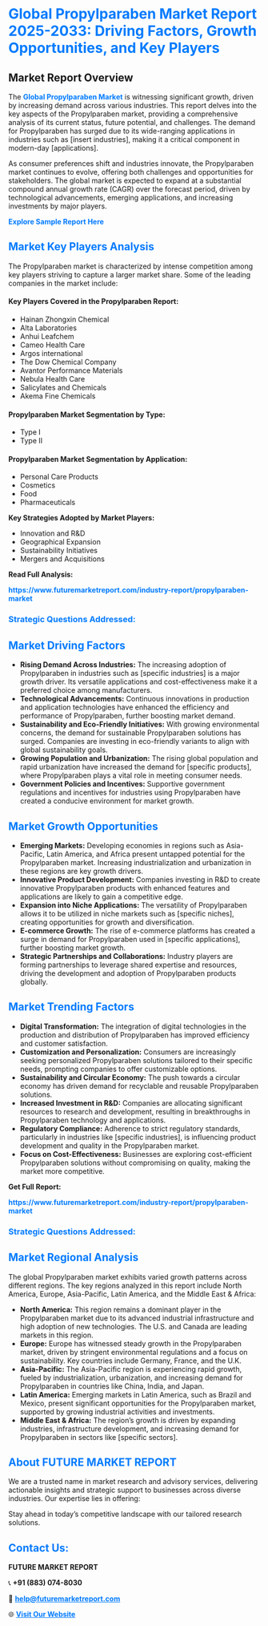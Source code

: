 <h1 style="color: #007BFF;">Global Propylparaben Market Report 2025-2033: Driving Factors, Growth Opportunities, and Key Players</h1>

<section id="overview">
<h2>Market Report Overview</h2>
<p>The <a href="https://www.futuremarketreport.com/industry-report/propylparaben-market" style="color: #007BFF; text-decoration: none;"><strong>Global Propylparaben Market</strong></a> is witnessing significant growth, driven by increasing demand across various industries. This report delves into the key aspects of the Propylparaben market, providing a comprehensive analysis of its current status, future potential, and challenges. The demand for Propylparaben has surged due to its wide-ranging applications in industries such as [insert industries], making it a critical component in modern-day [applications].</p>
<p>As consumer preferences shift and industries innovate, the Propylparaben market continues to evolve, offering both challenges and opportunities for stakeholders. The global market is expected to expand at a substantial compound annual growth rate (CAGR) over the forecast period, driven by technological advancements, emerging applications, and increasing investments by major players.</p>
</section>

<section id="overview">
<p><a href="https://www.futuremarketreport.com/request-sample/reportId=98000" style="color: #007BFF; text-decoration: none;"><strong>Explore Sample Report Here</strong></a></p>
</section>

<section id="key-players">
<h2 style="color: #007BFF;">Market Key Players Analysis</h2>
<p>The Propylparaben market is characterized by intense competition among key players striving to capture a larger market share. Some of the leading companies in the market include:</p>
<h4>Key Players Covered in the Propylparaben Report:</h4>
<ul><li>Hainan Zhongxin Chemical</li><li>Alta Laboratories</li><li>Anhui Leafchem</li><li>Cameo Health Care</li><li>Argos international</li><li>The Dow Chemical Company</li><li>Avantor Performance Materials</li><li>Nebula Health Care</li><li>Salicylates and Chemicals</li><li>Akema Fine Chemicals</li></ul>
<h4>Propylparaben Market Segmentation by Type:</h4>
<ul><li>Type I</li><li>Type II</li></ul>

<h4>Propylparaben Market Segmentation by Application:</h4>
<ul><li>Personal Care Products</li><li>Cosmetics</li><li>Food</li><li>Pharmaceuticals</li></ul>
<p><strong>Key Strategies Adopted by Market Players:</strong></p>
<ul>
<li>Innovation and R&D</li>
<li>Geographical Expansion</li>
<li>Sustainability Initiatives</li>
<li>Mergers and Acquisitions</li>
</ul>
</section>

<section>
<p><strong>Read Full Analysis: </strong></p><a href="https://www.futuremarketreport.com/industry-report/propylparaben-market" style="color: #007BFF; text-decoration: none;"><strong>https://www.futuremarketreport.com/industry-report/propylparaben-market</strong></a>
<h3 style="color: #007BFF;">Strategic Questions Addressed:</h3>
</section>

<section id="driving-factors">
<h2 style="color: #007BFF;">Market Driving Factors</h2>
<ul>
<li><strong>Rising Demand Across Industries:</strong> The increasing adoption of Propylparaben in industries such as [specific industries] is a major growth driver. Its versatile applications and cost-effectiveness make it a preferred choice among manufacturers.</li>
<li><strong>Technological Advancements:</strong> Continuous innovations in production and application technologies have enhanced the efficiency and performance of Propylparaben, further boosting market demand.</li>
<li><strong>Sustainability and Eco-Friendly Initiatives:</strong> With growing environmental concerns, the demand for sustainable Propylparaben solutions has surged. Companies are investing in eco-friendly variants to align with global sustainability goals.</li>
<li><strong>Growing Population and Urbanization:</strong> The rising global population and rapid urbanization have increased the demand for [specific products], where Propylparaben plays a vital role in meeting consumer needs.</li>
<li><strong>Government Policies and Incentives:</strong> Supportive government regulations and incentives for industries using Propylparaben have created a conducive environment for market growth.</li>
</ul>
</section>

<section id="growth-opportunities">
<h2 style="color: #007BFF;">Market Growth Opportunities</h2>
<ul>
<li><strong>Emerging Markets:</strong> Developing economies in regions such as Asia-Pacific, Latin America, and Africa present untapped potential for the Propylparaben market. Increasing industrialization and urbanization in these regions are key growth drivers.</li>
<li><strong>Innovative Product Development:</strong> Companies investing in R&D to create innovative Propylparaben products with enhanced features and applications are likely to gain a competitive edge.</li>
<li><strong>Expansion into Niche Applications:</strong> The versatility of Propylparaben allows it to be utilized in niche markets such as [specific niches], creating opportunities for growth and diversification.</li>
<li><strong>E-commerce Growth:</strong> The rise of e-commerce platforms has created a surge in demand for Propylparaben used in [specific applications], further boosting market growth.</li>
<li><strong>Strategic Partnerships and Collaborations:</strong> Industry players are forming partnerships to leverage shared expertise and resources, driving the development and adoption of Propylparaben products globally.</li>
</ul>
</section>

<section id="trending-factors">
<h2 style="color: #007BFF;">Market Trending Factors</h2>
<ul>
<li><strong>Digital Transformation:</strong> The integration of digital technologies in the production and distribution of Propylparaben has improved efficiency and customer satisfaction.</li>
<li><strong>Customization and Personalization:</strong> Consumers are increasingly seeking personalized Propylparaben solutions tailored to their specific needs, prompting companies to offer customizable options.</li>
<li><strong>Sustainability and Circular Economy:</strong> The push towards a circular economy has driven demand for recyclable and reusable Propylparaben solutions.</li>
<li><strong>Increased Investment in R&D:</strong> Companies are allocating significant resources to research and development, resulting in breakthroughs in Propylparaben technology and applications.</li>
<li><strong>Regulatory Compliance:</strong> Adherence to strict regulatory standards, particularly in industries like [specific industries], is influencing product development and quality in the Propylparaben market.</li>
<li><strong>Focus on Cost-Effectiveness:</strong> Businesses are exploring cost-efficient Propylparaben solutions without compromising on quality, making the market more competitive.</li>
</ul>
</section>

<section>
<p><strong>Get Full Report: </strong></p><a href="https://www.futuremarketreport.com/industry-report/propylparaben-market" style="color: #007BFF; text-decoration: none;"><strong>https://www.futuremarketreport.com/industry-report/propylparaben-market</strong></a>
<h3 style="color: #007BFF;">Strategic Questions Addressed:</h3>
</section>


<section id="regional-analysis">
<h2 style="color: #007BFF;">Market Regional Analysis</h2>
<p>The global Propylparaben market exhibits varied growth patterns across different regions. The key regions analyzed in this report include North America, Europe, Asia-Pacific, Latin America, and the Middle East & Africa:</p>
<ul>
<li><strong>North America:</strong> This region remains a dominant player in the Propylparaben market due to its advanced industrial infrastructure and high adoption of new technologies. The U.S. and Canada are leading markets in this region.</li>
<li><strong>Europe:</strong> Europe has witnessed steady growth in the Propylparaben market, driven by stringent environmental regulations and a focus on sustainability. Key countries include Germany, France, and the U.K.</li>
<li><strong>Asia-Pacific:</strong> The Asia-Pacific region is experiencing rapid growth, fueled by industrialization, urbanization, and increasing demand for Propylparaben in countries like China, India, and Japan.</li>
<li><strong>Latin America:</strong> Emerging markets in Latin America, such as Brazil and Mexico, present significant opportunities for the Propylparaben market, supported by growing industrial activities and investments.</li>
<li><strong>Middle East & Africa:</strong> The region’s growth is driven by expanding industries, infrastructure development, and increasing demand for Propylparaben in sectors like [specific sectors].</li>
</ul>
</section>

<footer>
<h2 style="color: #007BFF;">About FUTURE MARKET REPORT</h2>
<p>We are a trusted name in market research and advisory services, delivering actionable insights and strategic support to businesses across diverse industries. Our expertise lies in offering:</p>

<p>Stay ahead in today’s competitive landscape with our tailored research solutions.</p>

<h2 style="color: #007BFF;">Contact Us:</h2>
<p><strong>FUTURE MARKET REPORT</strong></p>
<p>📞 <strong>+91 (883) 074-8030</strong></p>
<p>📧 <strong><a href="mailto:help@futuremarketreport.com" style="color: #007BFF;">help@futuremarketreport.com</a></strong></p>
<p>🌐 <strong><a href="https://www.futuremarketreport.com/" style="color: #007BFF;">Visit Our Website</a></strong></p>
</footer>